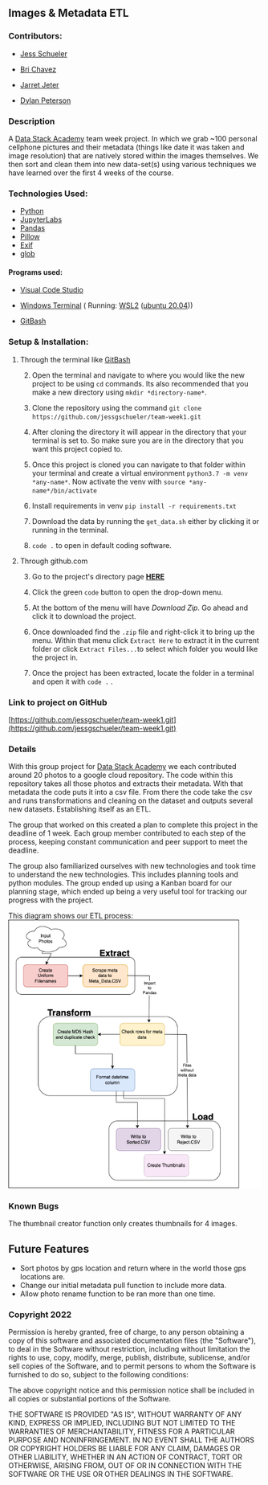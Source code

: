 ## Images & Metadata ETL
### Contributors:

- [Jess Schueler](https://github.com/jessgschueler)

- [Bri Chavez](https://github.com/BriChavez)

- [Jarret Jeter](https://github.com/jarretjeter)

- [Dylan Peterson](https://github.com/DyPeterson)

### Description

A [Data Stack Academy](https://www.datastack.academy/) team week project. In which we grab ~100 personal cellphone pictures and their metadata (things like date it was taken and image resolution) that are natively stored within the images themselves. We then sort and clean them into new data-set(s) using various techniques we have learned over the first 4 weeks of the course.

### Technologies Used:
- [Python](https://www.python.org/)
- [JupyterLabs](https://jupyter.org/)
- [Pandas](https://pandas.pydata.org/)
- [Pillow](https://pillow.readthedocs.io/en/stable/)
- [Exif](https://pypi.org/project/exif/)
- [glob](https://docs.python.org/3/library/glob.html)
#### Programs used:

- [Visual Code Studio](https://code.visualstudio.com/)

- [Windows Terminal](https://apps.microsoft.com/store/detail/windows-terminal/9N0DX20HK701?hl=en-us&gl=US) ( Running: [WSL2](https://docs.microsoft.com/en-us/windows/wsl/install) ([ubuntu 20.04](https://releases.ubuntu.com/20.04/)))

- [GitBash](https://git-scm.com/)

### Setup & Installation:

1. Through the terminal like [GitBash](https://git-scm.com/downloads)

	2. Open the terminal and navigate to where you would like the new project to be using `cd` commands. Its also recommended that you make a new directory using `mkdir *directory-name*`.

	3. Clone the repository using the command `git clone https://github.com/jessgschueler/team-week1.git`

	4. After cloning the directory it will appear in the directory that your terminal is set to. So make sure you are in the directory that you want this project copied to.

	5. Once this project is cloned you can navigate to that folder within your terminal and create a virtual environment `python3.7 -m venv *any-name*`. Now activate the venv with `source *any-name*/bin/activate`

	6. Install requirements in venv `pip install -r requirements.txt`

	7. Download the data by running the `get_data.sh` either by clicking it or running in the terminal.

	8.  `code .` to open in default coding software.

2. Through github.com

	3. Go to the project's directory page **[HERE](https://github.com/jessgschueler/team-week1.git)**

	4. Click the green `code` button to open the drop-down menu.

	5. At the bottom of the menu will have *Download Zip*. Go ahead and click it to download the project.

	6. Once downloaded find the `.zip` file and right-click it to bring up the menu. Within that menu click `Extract Here` to extract it in the current folder or click `Extract Files...`to select which folder you would like the project in.

	7. Once the project has been extracted, locate the folder in a terminal and open it with `code .` .

### Link to project on GitHub

  
[https://github.com/jessgschueler/team-week1.git](https://github.com/jessgschueler/team-week1.git)


### Details
With this group project for [Data Stack Academy](https://www.datastack.academy/) we each contributed around 20 photos to a google cloud repository. The code within this repository takes all those photos and extracts their metadata. With that metadata the code puts it into a csv file. From there the code take the csv and runs transformations and cleaning on the dataset and outputs several new datasets. Establishing itself as an ETL.

The group that worked on this created a plan to complete this project in the deadline of 1 week. Each group member contributed to each step of the process, keeping constant communication and peer support to meet the deadline.

The group also familiarized ourselves with new technologies and took time to understand the new technologies. This includes planning tools and python modules. The group ended up using a Kanban board for our planning stage, which ended up being a very useful tool for tracking our progress with the project.

This diagram shows our ETL process:
![This diagram shows our ETL process:](ETL-diagram.png)

### Known Bugs

The thumbnail creator function only creates thumbnails for 4 images.

## Future Features
- Sort photos by gps location and return where in the world those gps locations are.
- Change our initial metadata pull function to include more data.
- Allow photo rename function to be ran more than one time.

### Copyright 2022

Permission is hereby granted, free of charge, to any person obtaining a copy of this software and associated documentation files (the "Software"), to deal in the Software without restriction, including without limitation the rights to use, copy, modify, merge, publish, distribute, sublicense, and/or sell copies of the Software, and to permit persons to whom the Software is furnished to do so, subject to the following conditions:

The above copyright notice and this permission notice shall be included in all copies or substantial portions of the Software.

THE SOFTWARE IS PROVIDED "AS IS", WITHOUT WARRANTY OF ANY KIND, EXPRESS OR IMPLIED, INCLUDING BUT NOT LIMITED TO THE WARRANTIES OF MERCHANTABILITY, FITNESS FOR A PARTICULAR PURPOSE AND NONINFRINGEMENT. IN NO EVENT SHALL THE AUTHORS OR COPYRIGHT HOLDERS BE LIABLE FOR ANY CLAIM, DAMAGES OR OTHER LIABILITY, WHETHER IN AN ACTION OF CONTRACT, TORT OR OTHERWISE, ARISING FROM, OUT OF OR IN CONNECTION WITH THE SOFTWARE OR THE USE OR OTHER DEALINGS IN THE SOFTWARE.